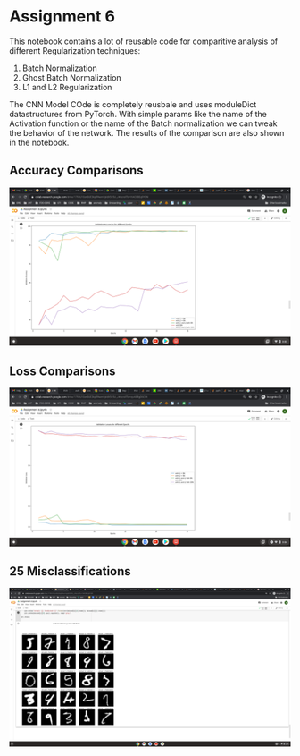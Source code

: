 <h1>Assignment 6</h1>

This notebook contains a lot of reusable code for comparitive analysis of different Regularization techniques:
1. Batch Normalization
2. Ghost Batch Normalization
3. L1 and L2 Regularization

The CNN Model COde is completely reusbale and uses moduleDict datastructures from PyTorch. 
With simple params like the name of the Activation function or the name of the Batch normalization we can tweak the behavior of the network. 
The results of the comparison are also shown in the notebook.

<h2>Accuracy Comparisons</h2>

![Screenshot](accuracy.png)

<h2>Loss Comparisons</h2>

![Screenshot](loss.png)


<h2>25 Misclassifications</h2>

![Screenshot](misclassifiy.png)
